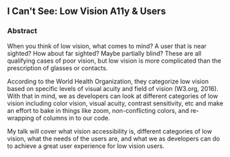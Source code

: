 ## I Can't See: Low Vision A11y & Users

### Abstract

When you think of low vision, what comes to mind? A user that is near sighted? How about far sighted? Maybe partially blind? These are all qualifying cases of poor vision, but low vision is more complicated than the prescription of glasses or contacts.

According to the World Health Organization, they categorize low vision based on specific levels of visual acuity and field of vision (W3.org, 2016). With that in mind, we as developers can look at different categories of low vision including color vision, visual acuity, contrast sensitivity, etc and make an effort to bake in things like zoom, non-conflicting colors, and re-wrapping of columns in to our code.

My talk will cover what vision accessibility is, different categories of low vision, what the needs of the users are, and what we as developers can do to achieve a great user experience for low vision users.
